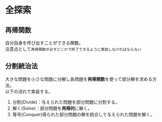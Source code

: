 # 全探索


## 再帰関数
自分自身を呼び出すことができる関数。  
注意点として`再帰関数が必ずどこかで終了できるように実装しなければならない`

## 分割統治法
大きな問題を小さな問題に分解し各問題を**再帰関数**を使って部分解を求める方法。  
以下の流れで実装する。
 1. 分割(Divide)：与えられた問題を部分問題に分割する。
 2. 解く(Solve)：部分問題を**再帰的**に解く。
 3. 等号(Conquer)得られた部分問題の解を統合して与えられた問題を解く。
 